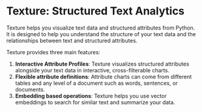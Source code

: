 # Texture: Structured Text Analytics

Texture helps you visualize text data and structured attributes from Python. It is designed to help you understand the structure of your text data and the relationships between text and structured attributes.

Texture provides three main features:

1. **Interactive Attribute Profiles**: Texture visualizes structured attributes alongside your text data in interactive, cross-filterable charts.
2. **Flexible attribute definitions**: Attribute charts can come from different tables and any level of a document such as words, sentences, or documents.
3. **Embedding based operations**: Texture helps you use vector embeddings to search for similar text and summarize your data.
